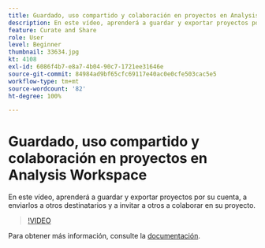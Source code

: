 ```yaml
---
title: Guardado, uso compartido y colaboración en proyectos en Analysis Workspace
description: En este vídeo, aprenderá a guardar y exportar proyectos por su cuenta, a enviarlos a otros destinatarios y a invitar a otros a colaborar en su proyecto.
feature: Curate and Share
role: User
level: Beginner
thumbnail: 33634.jpg
kt: 4108
exl-id: 6086f4b7-e8a7-4b04-90c7-1721ee31646e
source-git-commit: 84984ad9bf65cfc69117e40ac0e0cfe503cac5e5
workflow-type: tm+mt
source-wordcount: '82'
ht-degree: 100%

---
```


# Guardado, uso compartido y colaboración en proyectos en Analysis Workspace

En este vídeo, aprenderá a guardar y exportar proyectos por su cuenta, a enviarlos a otros destinatarios y a invitar a otros a colaborar en su proyecto.

>[!VIDEO](https://video.tv.adobe.com/v/30993/?quality=12&learn=on)

Para obtener más información, consulte la [documentación](https://experienceleague.adobe.com/docs/analytics/analyze/analysis-workspace/curate-share/send-schedule-files.html?lang=es).
